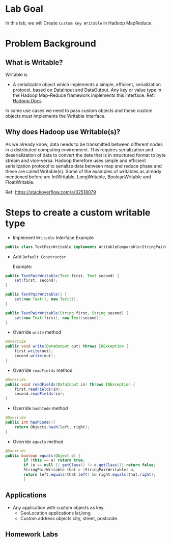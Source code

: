 # Lab Goal

In this lab, we will Create `Custom Key Writable` in Hadoop MapReduce.

# Problem Background

## What is Writable?

Writable is

- A serializable object which implements a simple, efficient, serialization protocol, based on DataInput and DataOutput.
  Any key or value type in the Hadoop Map-Reduce framework implements this interface.
  Ref: [Hadoop Docs](https://hadoop.apache.org/docs/r3.0.1/api/org/apache/hadoop/io/Writable.html)

In some use cases we need to pass custom objects and these custom objects must implements the Writable interface.

## Why does Hadoop use Writable(s)?

As we already know, data needs to be transmitted between different nodes in a distributed computing environment. This
requires serialization and deserialization of data to convert the data that is in structured format to byte stream and
vice-versa. Hadoop therefore uses simple and efficient serialization protocol to serialize data between map and reduce
phase and these are called Writable(s). Some of the examples of writables as already mentioned before are IntWritable,
LongWritable, BooleanWritable and FloatWritable.

Ref: https://stackoverflow.com/a/32518079

# Steps to create a custom writable type

- Implement `Writable` Interface
  Example
```java 
public class TextPairWritable implements WritableComparable<StringPairWritable> {
```
- Add `Default Constructor`

  Example:
```java
public TextPairWritable(Text first, Text second) {
    set(first, second);
}

public TextPairWritable() {
    set(new Text(), new Text());
}

public TextPairWritable(String first, String second) {
    set(new Text(first), new Text(second));
}
```

- Override `write` method
```java 
@Override
public void write(DataOutput out) throws IOException {
    first.write(out);
    second.write(out);
}
```
- Override `readFields` method
```java 
@Override
public void readFields(DataInput in) throws IOException {
    first.readFields(in);
    second.readFields(in);
}
```

- Override `hashCode` method
```java
@Override
public int hashCode(){
    return Objects.hash(left, right);
}
```

- Override `equals` method
```java
@Override
public boolean equals(Object o) {
        if (this == o) return true;
        if (o == null || getClass() != o.getClass()) return false;
        StringPairWritable that = (StringPairWritable) o;
        return left.equals(that.left) && right.equals(that.right);
        }
```

## Applications

- Any application with custom objects as key.
  * GeoLocation applications lat,long
  * Custom address objects city, street, postcode.
  
## Homework Labs